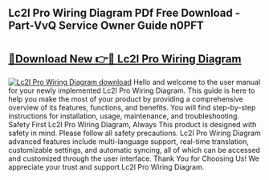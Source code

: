 ## Lc2I Pro Wiring Diagram PDf Free Download - Part-VvQ Service Owner Guide n0PFT

# <h2><a href="http://dfoj8tf.blite.top/?on=Lc2I+Pro+Wiring+Diagram">🔗Download New 👉🔴 Lc2I Pro Wiring Diagram</a></h2>

[![Lc2I Pro Wiring Diagram download](https://i.imgur.com/lujVjoI.png)](http://dfoj8tf.blite.top/?on=Lc2I+Pro+Wiring+Diagram)
Hello and welcome to the user manual for your newly implemented Lc2I Pro Wiring Diagram. This guide is here to help you make the most of your product by providing a comprehensive overview of its features, functions, and benefits. You will find step-by-step instructions for installation, usage, maintenance, and troubleshooting. Safety First Lc2I Pro Wiring Diagram, Always This product is designed with safety in mind. Please follow all safety precautions. Lc2I Pro Wiring Diagram advanced features include multi-language support, real-time translation, customizable settings, and automatic syncing, all of which can be accessed and customized through the user interface. Thank You for Choosing Us! We appreciate your trust and support Lc2I Pro Wiring Diagram.
